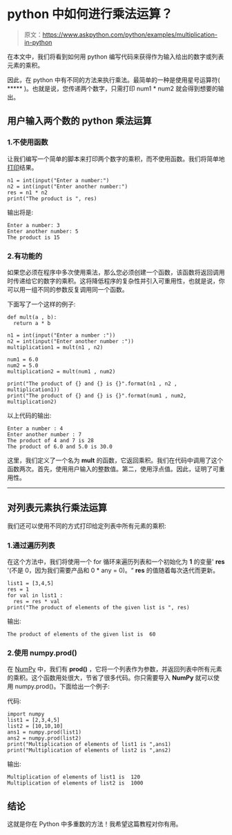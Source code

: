 # python 中如何进行乘法运算？

> 原文：<https://www.askpython.com/python/examples/multiplication-in-python>

在本文中，我们将看到如何用 python 编写代码来获得作为输入给出的数字或列表元素的乘积。

因此，在 python 中有不同的方法来执行乘法。最简单的一种是使用星号运算符( ***** )。也就是说，您传递两个数字，只需打印 num1 * num2 就会得到想要的输出。

## 用户输入两个数的 python 乘法运算

### 1.不使用函数

让我们编写一个简单的脚本来打印两个数字的乘积，而不使用函数。我们将简单地[打印](https://www.askpython.com/python/built-in-methods/python-print-function)结果。

```
n1 = int(input("Enter a number:")
n2 = int(input("Enter another number:")
res = n1 * n2
print("The product is ", res)

```

输出将是:

```
Enter a number: 3
Enter another number: 5
The product is 15 

```

### 2.有功能的

如果您必须在程序中多次使用乘法，那么您必须创建一个函数，该函数将返回调用时传递给它的数字的乘积。这将降低程序的复杂性并引入可重用性，也就是说，你可以用一组不同的参数反复调用同一个函数。

下面写了一个这样的例子:

```
def mult(a , b):
  return a * b

n1 = int(input("Enter a number :"))
n2 = int(input("Enter another number :"))
multiplication1 = mult(n1 , n2)

num1 = 6.0
num2 = 5.0
multiplication2 = mult(num1 , num2)

print("The product of {} and {} is {}".format(n1 , n2 , multiplication1))
print("The product of {} and {} is {}".format(num1 , num2, multiplication2)

```

以上代码的输出:

```
Enter a number : 4
Enter another number : 7
The product of 4 and 7 is 28
The product of 6.0 and 5.0 is 30.0

```

这里，我们定义了一个名为 **mult** 的函数，它返回乘积。我们在代码中调用了这个函数两次。首先，使用用户输入的整数值。第二，使用浮点值。因此，证明了可重用性。

* * *

## 对列表元素执行乘法运算

我们还可以使用不同的方式打印给定列表中所有元素的乘积:

### 1.通过遍历列表

在这个方法中，我们将使用一个 for 循环来遍历列表和一个初始化为 **1** 的变量' **res** '(不是 0，因为我们需要产品和 0 * any = 0)。“ **res** 的值随着每次迭代而更新。

```
list1 = [3,4,5]
res = 1
for val in list1 :
  res = res * val
print("The product of elements of the given list is ", res)

```

输出:

```
The product of elements of the given list is  60

```

### 2.使用 numpy.prod()

在 [NumPy](https://www.askpython.com/python-modules/numpy/python-numpy-module) 中，我们有 **prod()** ，它将一个列表作为参数，并返回列表中所有元素的乘积。这个函数用处很大，节省了很多代码。你只需要导入 **NumPy** 就可以使用 numpy.prod()。下面给出一个例子:

代码:

```
import numpy
list1 = [2,3,4,5]
list2 = [10,10,10]
ans1 = numpy.prod(list1)
ans2 = numpy.prod(list2)
print("Multiplication of elements of list1 is ",ans1)
print("Multiplication of elements of list2 is ",ans2)

```

输出:

```
Multiplication of elements of list1 is  120
Multiplication of elements of list2 is  1000

```

## 结论

这就是你在 Python 中多重数的方法！我希望这篇教程对你有用。